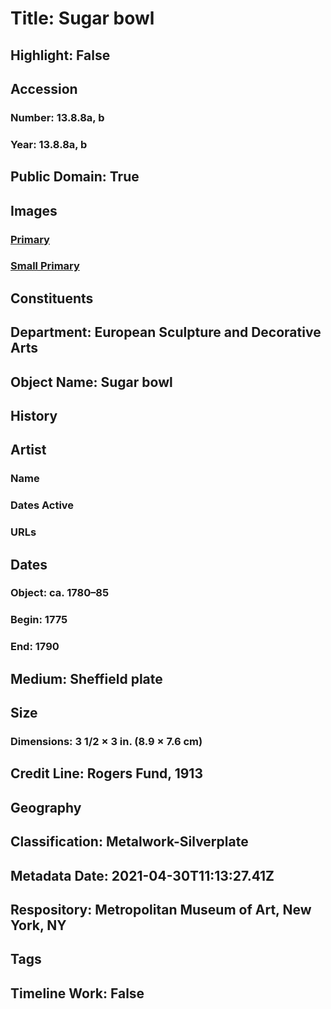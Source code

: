 # Title: Sugar bowl
## Highlight: False
## Accession
### Number: 13.8.8a, b
### Year: 13.8.8a, b
## Public Domain: True
## Images
### [Primary](https://images.metmuseum.org/CRDImages/es/original/14785.jpg)
### [Small Primary](https://images.metmuseum.org/CRDImages/es/web-large/14785.jpg)
## Constituents
## Department: European Sculpture and Decorative Arts
## Object Name: Sugar bowl
## History
## Artist
### Name
### Dates Active
### URLs
## Dates
### Object: ca. 1780–85
### Begin: 1775
### End: 1790
## Medium: Sheffield plate
## Size
### Dimensions: 3 1/2 × 3 in. (8.9 × 7.6 cm)
## Credit Line: Rogers Fund, 1913
## Geography
## Classification: Metalwork-Silverplate
## Metadata Date: 2021-04-30T11:13:27.41Z
## Respository: Metropolitan Museum of Art, New York, NY
## Tags
## Timeline Work: False